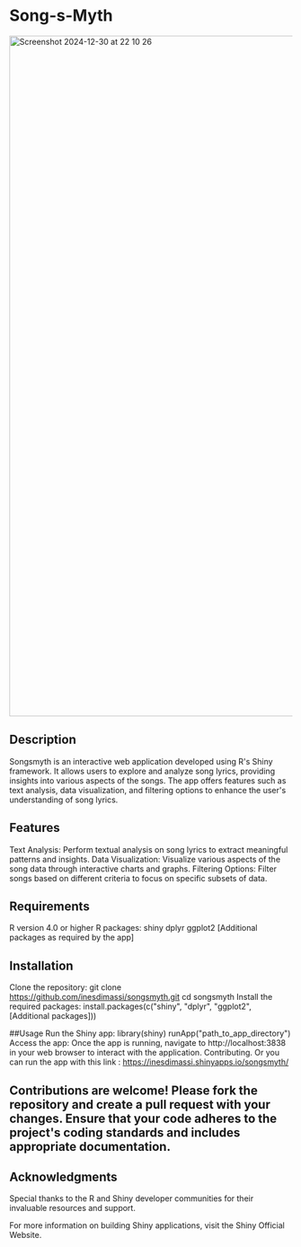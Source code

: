 # Song-s-Myth
<img width="1212" alt="Screenshot 2024-12-30 at 22 10 26" src="https://github.com/user-attachments/assets/8401b1ee-585d-48f4-be72-06bc5a4ddaeb" />

## Description

Songsmyth is an interactive web application developed using R's Shiny framework. It allows users to explore and analyze song lyrics, providing insights into various aspects of the songs. The app offers features such as text analysis, data visualization, and filtering options to enhance the user's understanding of song lyrics.

## Features

Text Analysis: Perform textual analysis on song lyrics to extract meaningful patterns and insights.
Data Visualization: Visualize various aspects of the song data through interactive charts and graphs.
Filtering Options: Filter songs based on different criteria to focus on specific subsets of data.

## Requirements
R version 4.0 or higher
R packages:
shiny
dplyr
ggplot2
[Additional packages as required by the app]

## Installation
Clone the repository:
git clone https://github.com/inesdimassi/songsmyth.git
cd songsmyth
Install the required packages:
install.packages(c("shiny", "dplyr", "ggplot2", [Additional packages]))

##Usage
Run the Shiny app:
library(shiny)
runApp("path_to_app_directory")
Access the app: Once the app is running, navigate to http://localhost:3838 in your web browser to interact with the application.
Contributing. 
Or you can run the app with this link : https://inesdimassi.shinyapps.io/songsmyth/

## Contributions are welcome! Please fork the repository and create a pull request with your changes. Ensure that your code adheres to the project's coding standards and includes appropriate documentation.


## Acknowledgments

Special thanks to the R and Shiny developer communities for their invaluable resources and support.

For more information on building Shiny applications, visit the Shiny Official Website.


